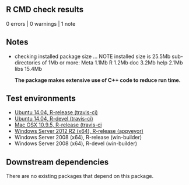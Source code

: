 ## R CMD check results

0 errors | 0 warnings | 1 note

## Notes

* checking installed package size ... NOTE
  installed size is 25.5Mb
  sub-directories of 1Mb or more:
    Meta   1.1Mb
    R      1.2Mb
    doc    3.2Mb
    help   2.1Mb
    libs  15.4Mb

    **The package makes extensive use of C++ code to reduce run time.**

## Test environments

* [Ubuntu 14.04, R-release (travis-ci)](https://travis-ci.org/prioritizr/prioritizr/builds)
* [Ubuntu 14.04, R-devel (travis-ci)](https://travis-ci.org/prioritizr/prioritizr/builds)
* [Mac OSX 10.9.5, R-release (travis-ci](https://travis-ci.org/prioritizr/prioritizr/builds)
* [Windows Server 2012 R2 (x64), R-release (appveyor)](https://ci.appveyor.com/project/jeffreyhanson/prioritizr)
* Windows Server 2008 (x64), R-release (win-builder)
* Windows Server 2008 (x64), R-devel (win-builder)

## Downstream dependencies

There are no existing packages that depend on this package.
